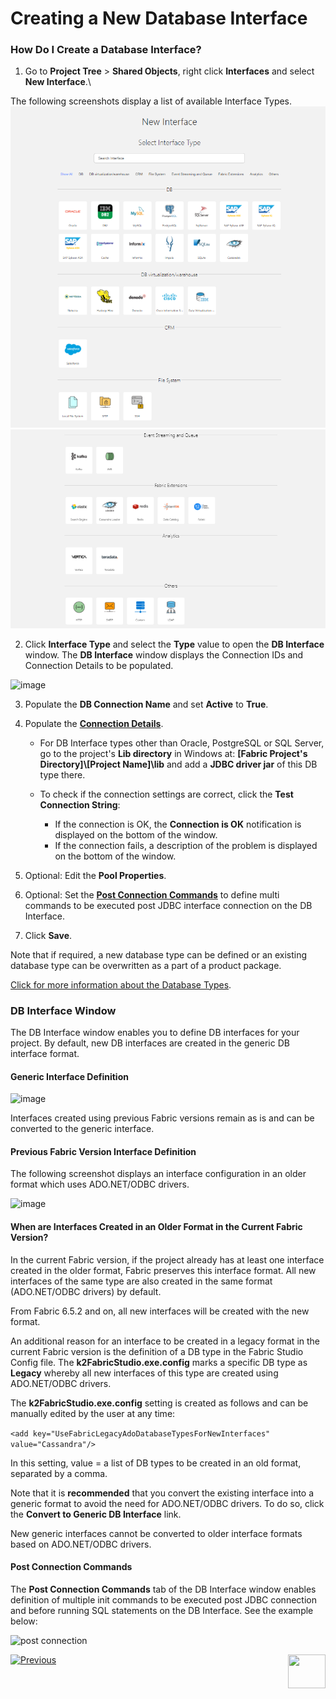 # Creating a New Database Interface

### How Do I Create a Database Interface?

<!--studio
1. Go to **Project Tree** > **Shared Objects**, right click **Interfaces** and select **New Interface**.\


The following screenshot displays a list of available Interface Types.
     * ![image](images/05_04_icon1.png) = DB interfaces. 
     * ![image](images/05_04_icon2.png) = Non-DB interfaces.

![image](images/05_04_01_interface_types.PNG)

2. Click **Interface Type** and select the **Type** value to open the **DB Interface** window. The **DB Interface** window displays the Connection IDs and Connection Details to be populated. 

![image](images/05_04_02_DB_Interface.PNG)

3. Populate the **DB Connection Name** and set **Active** to **True**.

4. Populate the [**Connection Details**](/articles/05_DB_interfaces/03_DB_interfaces_overview.md#database-connection-settings).

    * For DB Interface types other than Oracle, PostgreSQL or SQL Server, go to the project's **Lib directory** in Windows at:
    **[Fabric Project's Directory]\\[Project Name]\lib** and add a **JDBC driver jar** of this DB type there.   
    
    * To check if the connection settings are correct, click the **Test Connection String**:
       * If the connection is OK, the **Connection is OK** notification is displayed on the bottom of the window.
       * If the connection fails, a description of the problem is displayed on the bottom of the window. 
    
5. Optional: Edit the **Pool Properties**.

6. Optional: Set the [**Post Connection Commands**](/articles/05_DB_interfaces/04_creating_a_new_database_interface.md#post-connection-commands) to define multi commands to be executed post JDBC interface connection on the DB Interface.

7. Click **Save**.
-->


1. Go to **Project Tree** > **Shared Objects**, right click **Interfaces** and select **New Interface**.\


The following screenshots display a list of available Interface Types.
![image](images/05_04_01_WEB1_interface_types.PNG)
![image](images/05_04_01_WEB2_interface_types.PNG)

2. Click **Interface Type** and select the **Type** value to open the **DB Interface** window. The **DB Interface** window displays the Connection IDs and Connection Details to be populated. 

![image](images/05_04_02_DB_Interface.PNG)

3. Populate the **DB Connection Name** and set **Active** to **True**.

4. Populate the [**Connection Details**](/articles/05_DB_interfaces/03_DB_interfaces_overview.md#database-connection-settings).

    * For DB Interface types other than Oracle, PostgreSQL or SQL Server, go to the project's **Lib directory** in Windows at:
    **[Fabric Project's Directory]\\[Project Name]\lib** and add a **JDBC driver jar** of this DB type there.   
    
    * To check if the connection settings are correct, click the **Test Connection String**:
       * If the connection is OK, the **Connection is OK** notification is displayed on the bottom of the window.
       * If the connection fails, a description of the problem is displayed on the bottom of the window. 
    
5. Optional: Edit the **Pool Properties**.

6. Optional: Set the [**Post Connection Commands**](/articles/05_DB_interfaces/04_creating_a_new_database_interface.md#post-connection-commands) to define multi commands to be executed post JDBC interface connection on the DB Interface.

7. Click **Save**.
</web>

Note that if required, a new database type can be defined or an existing database type can be overwritten as a part of a product package.

[Click for more information about the Database Types](/articles/05_DB_interfaces/10_database_types.md).

### DB Interface Window

The DB Interface window enables you to define DB interfaces for your project. By default, new DB interfaces are created in the generic DB interface format. 


#### Generic Interface Definition

![image](images/05_04_03%20Generic%20Interface%20Definition.png)

Interfaces created using previous Fabric versions remain as is and can be converted to the generic interface.


#### Previous Fabric Version Interface Definition

The following screenshot displays an interface configuration in an older format which uses ADO.NET/ODBC drivers.

![image](images/05_04_04%20Previous%20Fabric%20Version%20Interface%20Definition.png)


#### When are Interfaces Created in an Older Format in the Current Fabric Version?

In the current Fabric version, if the project already has at least one interface created in the older format, Fabric preserves this interface format. All new interfaces of the same type are also created in the same format (ADO.NET/ODBC drivers) by default.

From Fabric 6.5.2 and on, all new interfaces will be created with the new format.

An additional reason for an interface to be created in a legacy format in the current Fabric version is the definition of a DB type in the Fabric Studio Config file. The **k2FabricStudio.exe.config** marks a specific DB type as **Legacy** whereby all new interfaces of this type are created using ADO.NET/ODBC drivers.  

The **k2FabricStudio.exe.config** setting is created as follows and can be manually edited by the user at any time:

 ```<add key="UseFabricLegacyAdoDatabaseTypesForNewInterfaces" value="Cassandra"/>``` 


In this setting, value = a list of DB types to be created in an old format, separated by a comma.

Note that it is **recommended** that you convert the existing interface into a generic format to avoid the need for ADO.NET/ODBC drivers. To do so, click the **Convert to Generic DB Interface** link.

New generic interfaces cannot be converted to older interface formats based on ADO.NET/ODBC drivers. 

#### Post Connection Commands
The **Post Connection Commands** tab of the DB Interface window enables definition of multiple init commands to be executed post JDBC connection and before running SQL statements on the DB Interface. See the example below:

![post connection](images/db_interface_post_connection_commands.png)

[![Previous](/articles/images/Previous.png)](03_DB_interfaces_overview.md)[<img align="right" width="60" height="54" src="/articles/images/Next.png">](05_adding_a_fabric_remote_interface_type.md)

